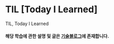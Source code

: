# TIL [Today I Learned]

TIL, Today I Learned

#### 해당 학습에 관한 설명 및 글은 [기술블로그](https://wonit.tistory.com/)에 존재합니다.
